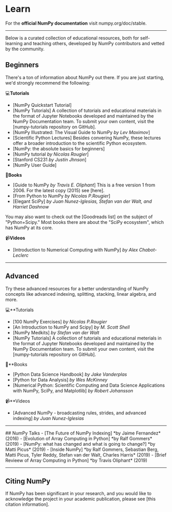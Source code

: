 # Learn

For the **official NumPy documentation** visit numpy.org/doc/stable.

<hr>

Below is a curated collection of educational resources, both for self-learning and teaching others, developed by NumPy contributors and vetted by the community.

## Beginners

There's a ton of information about NumPy out there. If you are just starting, we'd strongly recommend the following:

💻**Tutorials**
- [NumPy Quickstart Tutorial]
- [NumPy Tutorials] A collection of tutorials and educational materials in the format of Jupyter Notebooks developed and maintained by the NumPy Documentation team. To submit your own content, visit the [numpy-tutorials repository on GitHub].
- [NumPy Illustrated: The Visual Guide to NumPy *by Lev Maximov*]
- [Scientific Python Lectures] Besides convering NumPy, these lectures offer a broader introduction to the scientific Python ecosystem.
- [NumPy: the absolute basics for beginners]
- [NumPy tutorial *by Nicolas Rougier*]
- [Stanford CS231 *by Justin Jhnson*]
- [NumPy User Guide]

📙**Books**
- [Guide to NumPy *by Travis E. Oliphant*] This is a free version 1 from 2006. For the latest copy (2015) see [here].
- [From Python to NumPy *by Nicolas P.Rougier*]
- [Elegant SciPy] *by Juan Nunez-lglesias, Stefan van der Walt, and Harriet Dashnow*

You may also want to check out the [Goodreads list] on the subject of "Python+Scipy." Most books there are about the "SciPy ecosystem", which has NumPy at its core.

📹**Videos**
- [Introduction to Numerical Computing with NumPy] *by Alex Chabot-Leclerc*

<hr>

## Advanced

Try these advanced resources for a better understanding of NumPy concepts like advanced indexing, splitting, stacking, linear algebra, and more.

💻**Tutorials
- [100 NumPy Exercises] *by Nicolas P.Rougier*
- [An Introduction to NumPy and Scipy] *by M. Scott Shell*
- [NumPy Medkits] *by Stefan van der Walt*
- [NumPy Tutorials] A collection of tutorials and educational meterials in the format of Jupyter Notebooks developed and maintained by the NumPy Documentation team. To submit your own content, visit the [numpy-tutorials repository on GitHub].

📙**Books 
- [Python Data Science Handbook] *by Jake Vanderplas*
- [Python for Data Analysis] *by Wes McKinney*
- [Numerical Python: Scientific Computing and Data Science Applications with NumPy, SciPy, and Matplotlib] *by Robert Johansson*

📹**Videos 
- [Advanced NumPy - broadcasting rules, strides, and advanced indexing] *by Juan Nunez-lglesias*

<hr>
## NumPy Talks
- [The Future of NumPy Indexing] *by Jaime Fernandez* (2016)
- [Evolution of Array Computing in Python] *by Ralf Gommers* (2019)
- [NumPy: what has changed and what is going to change?] *by Matti Picus* (2019)
- [Inside NumPy] *by Ralf Gommers, Sebastian Berg, Matti Picus, Tyler Reddy, Stefan van der Walt, Charles Harris* (2019)
- [Brief Revieew of Array Computing in Python] *by Travis Oliphant* (2019)

<hr>

## Citing NumPy

If NumPy has been significant in your research, and you would like to acknowledge the project in your academic publication, please see [this citation information].

